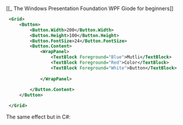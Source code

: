 [[_ The Windows Presentation Foundation WPF Giode for beginners]]

```xml
 <Grid>
     <Button>
         <Button.Width>200</Button.Width>
         <Button.Height>100</Button.Height>
         <Button.FontSize>24</Button.FontSize>
         <Button.Content>
             <WrapPanel>
                 <TextBlock Foreground="Blue">Mutli</TextBlock>
                 <TextBlock Foreground="Red">Color</TextBlock>
                 <TextBlock Foreground="White">Button</TextBlock>
                 
             </WrapPanel>
            
         </Button.Content>
     </Button>

 </Grid>
```

The same effect but in C#:











